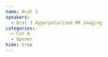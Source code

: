 ```yaml
---
name: Oral 3
speakers:
  - Oral 3 Hyperpolarized MR Imaging
categories:
  - Cat A
  - Opener
hide: true
---
```

